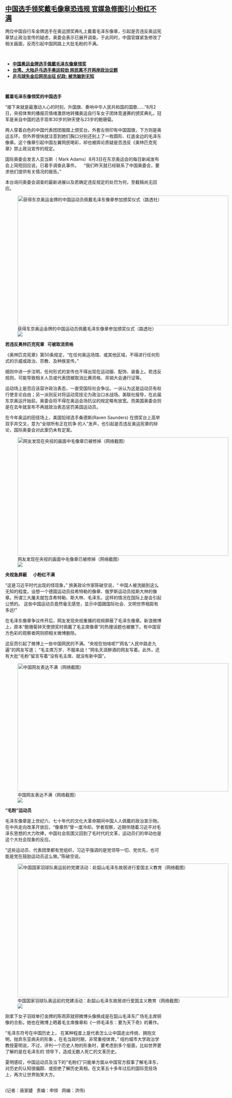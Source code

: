 <!--1628022530000-->
[中国选手领奖戴毛像章恐违规         官媒急修图引小粉红不满](https://www.rfa.org/mandarin/yataibaodao/shehui/jt-08032021102903.html)
------

<p></p><p>两位中国自行车金牌选手在奥运颁奖典礼上戴着毛泽东像章，引起是否违反奥运宪章禁止政治宣传的疑虑，奥委会表示已展开调查。于此同时，中国官媒紧急修改了相关画面，反而引起中国网路上大批毛粉的不满。</p><p><br/></p><ul><li><a href="https://www.rfa.org/mandarin/Xinwen/wul0803c-08032021065215.html"><strong>中国奥运金牌选手佩戴毛泽东像章领奖</strong></a></li><li><strong><a href="https://www.rfa.org/mandarin/yataibaodao/gangtai/hcm1-07302021042632.html">台湾、大陆乒乓选手奥运较劲 网民离不开两岸政治议题</a></strong></li><li><strong><a href="https://www.rfa.org/mandarin/yataibaodao/meiti/hx1-07272021114229.html">乒乓球失金后网民出征 纪政: 被洗脑到无知</a></strong></li></ul><p><br/></p><p><strong>戴着毛泽东像领奖的中国选手</strong></p><p>“接下来就是最激动人心的时刻，升国旗、奏响中华人民共和国的国歌……”8月2日，央视体育的播报员情绪激昂地转播奥运自行车女子团体竞速赛的颁奖典礼，冠军是来自中国的选手现年30岁的钟天使与23岁的鲍珊菊。</p><p>两人穿着白色的中国代表团团服踏上颁奖台。外套左侧印有中国国旗，下方则是奥运五环。但外界很快就注意到她们胸口分别还别上了一枚圆形、红底金边的毛泽东像章。这个像章引起中国左翼网民喝彩，却也被舆论质疑是否违反《奥林匹克宪章》禁止政治宣传的规定。</p><p>国际奥委会发言人亚当斯（ Mark Adams）8月3日在东京奥运会的每日新闻发布会上简短回应说，已着手调查此事件。    “我们昨天就已经联系了中国奥委会，要求他们提供有关情况的报告。”</p><p>本台询问奥委会调查的最新进展以及若确定违反规定的处罚为何，至截稿尚无回应。</p><p><figure class="image-richtext image-inline captioned" style="width:680px;"><img alt="获得东京奥运金牌的中国运动员佩戴毛泽东像章参加颁奖仪式（路透社）" height="418" src="https://www.rfa.org/mandarin/yataibaodao/shehui/jt-08032021102903.html/jt0803.jpg/@@images/2e96490a-d264-4e4e-9b18-6c719203e159.jpeg" title="jt0803.jpg" width="680"/><figcaption class="image-caption">获得东京奥运金牌的中国运动员佩戴毛泽东像章参加颁奖仪式（路透社）</figcaption><small></small><div id="zoomattribute"><a data-caption="获得东京奥运金牌的中国运动员佩戴毛泽东像章参加颁奖仪式（路透社）" data-fancybox="" href="https://www.rfa.org/mandarin/yataibaodao/shehui/jt-08032021102903.html/jt0803.jpg" id="single_image" title="获得东京奥运金牌的中国运动员佩戴毛泽东像章参加颁奖仪式（路透社）"><img src="/++plone++rfa-resources/img/icon-zoom.png"/></a></div></figure></p><p><strong></strong><strong>若违反奥林匹克宪章</strong><strong>   </strong><strong>可被取消资格</strong></p><p>《奥林匹克宪章》第50条规定，“在任何奥运场馆、或其他区域，不得进行任何形式的示威或政治、宗教、及种族宣传。”</p><p>细则中进一步注明，任何形式的宣传也不得出现在运动服、配饰、装备上。若违反规则，可能导致相关人员或代表团被取消比赛资格、吊销大会通行证等。</p><p>运动场上是否应该容许政治表态，一直受国际社会争议。一派认为这是运动员有权行使言论自由；另一派则反对将运动竞技沦为政治口水战场。美联社报导，在此届东京奥运开始前，奥委会将不得在奥运会场抗议的规定略有放宽。而美国奥委会则是在去年就宣布不再就政治表态惩罚美国运动员。</p><p>在今年奥运的田径场上，美国铅球选手桑德斯(Raven Saunders) 在颁奖台上高举双手并交叉，意为“全球所有正在抗争 的人”发声，也引起是否违反奥运宪章的辩论，国际奥委会对此案仍未有定案。</p><p><figure class="image-richtext image-inline captioned" style="width:680px;"><img alt="网友发现在央视的画面中毛像章已被修掉（网络截图）" height="382" src="https://www.rfa.org/mandarin/yataibaodao/shehui/jt-08032021102903.html/img_3717.jpg/@@images/44d1f3ab-bf94-487e-8a51-1ff37e18a24b.jpeg" title="IMG_3717.jpg" width="680"/><figcaption class="image-caption">网友发现在央视的画面中毛像章已被修掉（网络截图）</figcaption><small></small><div id="zoomattribute"><a data-caption="网友发现在央视的画面中毛像章已被修掉（网络截图）" data-fancybox="" href="https://www.rfa.org/mandarin/yataibaodao/shehui/jt-08032021102903.html/img_3717.jpg" id="single_image" title="网友发现在央视的画面中毛像章已被修掉（网络截图）"><img src="/++plone++rfa-resources/img/icon-zoom.png"/></a></div></figure></p><p><strong>央视急屏蔽</strong><strong>      </strong><strong>小粉红不满</strong></p><p>“这是习近平时代出现的怪现象，” 旅美政论作家陈破空说，“ 中国人被洗脑到这么无知的程度。设想一个德国运动员挂希特勒的像章、俄罗斯运动员挂斯大林的像章。所谓三大屠夫就包含希特勒、斯大林、毛泽东。这样的情况在国际上是会引起公愤的。 这些中国运动员竟然毫无感觉，显示中国跟国际社会、文明世界相距有多远!”</p><p>在毛泽东像章争议传开后，网友发现央视重播的视频屏蔽了毛泽东像章。新浪微博上，原本“鲍珊菊钟天使颁奖时佩戴了毛主席像章”的热搜话题也被撤下。有中国官方色彩的观察者网则把相关微博删除。</p><p>这反而引起了微博上一些中国网民的不满。“央视在怕啥呢?”网名“人民中路走九遍”的网友写道； “毛主席万岁、不服来战！”网名天涯醉酒的网友写着。此外，还有大批“毛粉”留言写着“没有毛主席、就没有新中国”。</p><p><figure class="image-richtext image-inline captioned" style="width:680px;"><img alt="中国网友表达不满（网络截图）" height="413" src="https://www.rfa.org/mandarin/yataibaodao/shehui/jt-08032021102903.html/img_3719.jpg/@@images/74c8c852-a526-418d-a34d-c90cba3850eb.jpeg" title="IMG_3719.jpg" width="680"/><figcaption class="image-caption">中国网友表达不满（网络截图）</figcaption><small></small><div id="zoomattribute"><a data-caption="中国网友表达不满（网络截图）" data-fancybox="" href="https://www.rfa.org/mandarin/yataibaodao/shehui/jt-08032021102903.html/img_3719.jpg" id="single_image" title="中国网友表达不满（网络截图）"><img src="/++plone++rfa-resources/img/icon-zoom.png"/></a></div></figure></p><p><strong>“</strong><strong>毛粉</strong><strong>”</strong><strong>运动员</strong></p><p>毛泽东像章是上世纪六、七十年代的文化大革命期间中国人人佩戴的政治宣示物。在中共走向改革开放后，“像章热”曾一度冷却。学者观察，近期伴随着习近平对毛泽东思想的大力吹捧，中国社会氛围又回到了毛时代的文革，运动员们的举动也是这个大社会现象的反应。</p><p>“这些运动员、代表团里都有党组织，习近平强调的是党领导一切、党优先，也可能是党在鼓励运动员这么做。”陈破空说。</p><p><figure class="image-richtext image-inline captioned" style="width:680px;"><img alt="中国国家羽球队奥运前的党建活动：赴韶山毛泽东故居进行爱国主义教育（网络截图）" height="431" src="https://www.rfa.org/mandarin/yataibaodao/shehui/jt-08032021102903.html/img_3722.jpg/@@images/0126a370-50a4-453e-a75b-1dddd13fdcca.jpeg" title="IMG_3722.JPG" width="680"/><figcaption class="image-caption">中国国家羽球队奥运前的党建活动：赴韶山毛泽东故居进行爱国主义教育（网络截图）</figcaption><small></small><div id="zoomattribute"><a data-caption="中国国家羽球队奥运前的党建活动：赴韶山毛泽东故居进行爱国主义教育（网络截图）" data-fancybox="" href="https://www.rfa.org/mandarin/yataibaodao/shehui/jt-08032021102903.html/img_3722.jpg" id="single_image" title="中国国家羽球队奥运前的党建活动：赴韶山毛泽东故居进行爱国主义教育（网络截图）"><img src="/++plone++rfa-resources/img/icon-zoom.png"/></a></div></figure></p><p>刚拿下女子羽球单打金牌的陈雨菲就把微博头像换成是在韶山毛泽东广场毛主席铜像的合影。她也在微博上晒着毛主席像章和《一师毛泽东：要为天下奇》的著作。</p><p>“毛泽东符号在中国历史上， 在某种程度上是代表怎么让中国走出传统、拥抱文明，抛弃东亚病夫的形象 。在毛当政时期，非常重视体育。” 纽约城市大学政治学教授夏明说，不过，评判一个历史人物的形象时，要考虑到多个层面，比如世界更了解的是在毛泽东的 领导下，造成无数人死亡的文革历史。</p><p>夏明感叹，中国运动员及当下的“毛粉们”只能单方面从中国官方叙事了解毛泽东，对历史的认知很偏颇、或拒绝了解历史真相。在文革五十多年过后的国际竞技场上，再次让世界贻笑大方。</p><p><br/>(记者：唐家婕   责编：申铧   网编：洪伟)</p>
